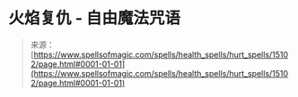 <!--yml

category: 未分类

date: 2024-06-12 18:54:20

-->

# 火焰复仇 - 自由魔法咒语

> 来源：[https://www.spellsofmagic.com/spells/health_spells/hurt_spells/15102/page.html#0001-01-01](https://www.spellsofmagic.com/spells/health_spells/hurt_spells/15102/page.html#0001-01-01)
